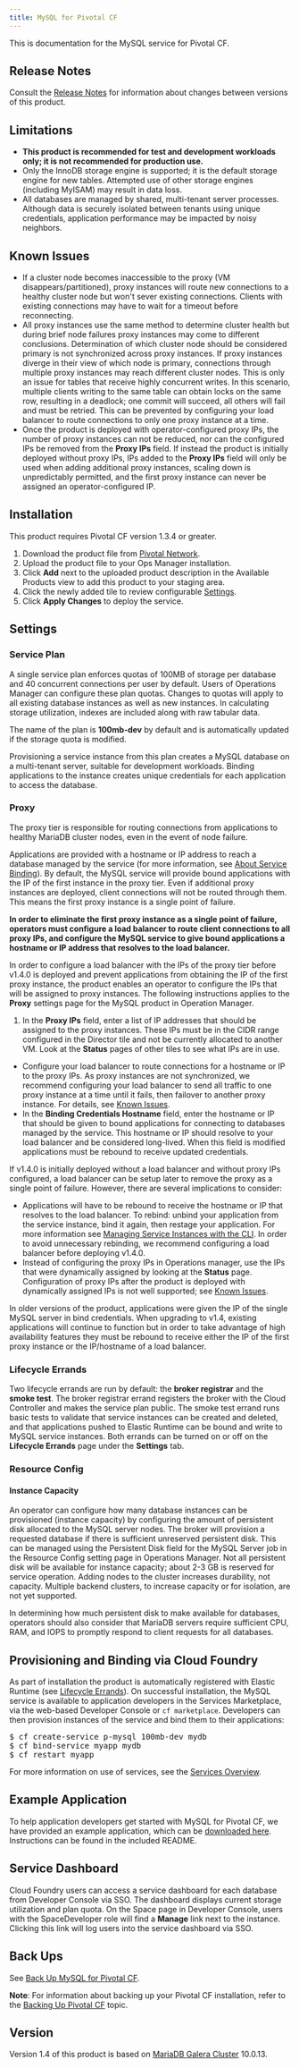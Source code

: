 ```yaml
---
title: MySQL for Pivotal CF
---
```


This is documentation for the MySQL service for Pivotal CF.

## <a id="release-notes"></a>Release Notes ##

Consult the [Release Notes](release-notes.html) for information about changes between versions of this product.

## <a id="limitations"></a>Limitations ##

- **This product is recommended for test and development workloads only; it is not recommended for production use.**
- Only the InnoDB storage engine is supported; it is the default storage engine for new tables. Attempted use of other storage engines (including MyISAM) may result in data loss.
- All databases are managed by shared, multi-tenant server processes. Although data is securely isolated between tenants using unique credentials, application performance may be impacted by noisy neighbors.

## <a id="known-issues"></a>Known Issues ##

- If a cluster node becomes inaccessible to the proxy (VM disappears/partitioned), proxy instances will route new connections to a healthy cluster node but won't sever existing connections. Clients with existing connections may have to wait for a timeout before reconnecting.
- All proxy instances use the same method to determine cluster health but during brief node failures proxy instances may come to different conclusions. Determination of which cluster node should be considered primary is not synchronized across proxy instances. If proxy instances diverge in their view of which node is primary, connections through multiple proxy instances may reach different cluster nodes. This is only an issue for tables that receive highly concurrent writes. In this scenario, multiple clients writing to the same table can obtain locks on the same row, resulting in a deadlock; one commit will succeed, all others will fail and must be retried. This can be prevented by configuring your load balancer to route connections to only one proxy instance at a time.
- Once the product is deployed with operator-configured proxy IPs, the number of proxy instances can not be reduced, nor can the configured IPs be removed from the **Proxy IPs** field. If instead the product is initially deployed without proxy IPs, IPs added to the **Proxy IPs** field will only be used when adding additional proxy instances, scaling down is unpredictably permitted, and the first proxy instance can never be assigned an operator-configured IP.

## <a id="installation"></a>Installation ##

This product requires Pivotal CF version 1.3.4 or greater.

1. Download the product file from [Pivotal Network](https://network.pivotal.io/products/p-mysql).
1. Upload the product file to your Ops Manager installation.
1. Click **Add** next to the uploaded product description in the Available Products view
   to add this product to your staging area.
1. Click the newly added tile to review configurable [Settings](#settings).
1. Click **Apply Changes** to deploy the service.

## <a id="settings"></a>Settings ##

### <a id="service-plan"></a>Service Plan ###

A single service plan enforces quotas of 100MB of storage per database and 40 concurrent connections per user by default. Users of Operations Manager can configure these plan quotas. Changes to quotas will apply to all existing database instances as well as new instances. In calculating storage utilization, indexes are included along with raw tabular data.

The name of the plan is **100mb-dev** by default and is automatically updated if the storage quota is modified.

Provisioning a service instance from this plan creates a MySQL database on a multi-tenant server, suitable for development workloads. Binding applications to the instance creates unique credentials for each application to access the database.

### <a id="proxy"></a>Proxy ###

The proxy tier is responsible for routing connections from applications to healthy MariaDB cluster nodes, even in the event of node failure.

Applications are provided with a hostname or IP address to reach a database managed by the service (for more information, see [About Service Binding](/pivotalcf/devguide/services/#binding-services)). By default, the MySQL service will provide bound applications with the IP of the first instance in the proxy tier. Even if additional proxy instances are deployed, client connections will not be routed through them. This means the first proxy instance is a single point of failure.

**In order to eliminate the first proxy instance as a single point of failure, operators must configure a load balancer to route client connections to all proxy IPs, and configure the MySQL service to give bound applications a hostname or IP address that resolves to the load balancer.**

In order to configure a load balancer with the IPs of the proxy tier before v1.4.0 is deployed and prevent applications from obtaining the IP of the first proxy instance, the product enables an operator to configure the IPs that will be assigned to proxy instances. The following instructions applies to the **Proxy** settings page for the MySQL product in Operation Manager.

1. In the **Proxy IPs** field, enter a list of IP addresses that should be assigned to the proxy instances. These IPs must be in the CIDR range configured in the Director tile and not be currently allocated to another VM. Look at the **Status** pages of other tiles to see what IPs are in use.
- Configure your load balancer to route connections for a hostname or IP to the proxy IPs. As proxy instances are not synchronized, we recommend configuring your load balancer to send all traffic to one proxy instance at a time until it fails, then failover to another proxy instance. For details, see [Known Issues](#known-issues).
- In the **Binding Credentials Hostname** field, enter the hostname or IP that should be given to bound applications for connecting to databases managed by the service. This hostname or IP should resolve to your load balancer and be considered long-lived. When this field is modified applications must be rebound to receive updated credentials.

If v1.4.0 is initially deployed without a load balancer and without proxy IPs configured, a load balancer can be setup later to remove the proxy as a single point of failure. However, there are several implications to consider:

- Applications will have to be rebound to receive the hostname or IP that resolves to the load balancer. To rebind: unbind your application from the service instance, bind it again, then restage your application. For more information see [Managing Service Instances with the CLI](/pivotalcf/devguide/services/managing-services.html). In order to avoid unnecessary rebinding, we recommend configuring a load balancer before deploying v1.4.0.
- Instead of configuring the proxy IPs in Operations manager, use the IPs that were dynamically assigned by looking at the **Status** page. Configuration of proxy IPs after the product is deployed with dynamically assigned IPs is not well supported; see [Known Issues](#known-issues).

In older versions of the product, applications were given the IP of the single MySQL server in bind credentials. When upgrading to v1.4, existing applications will continue to function but in order to take advantage of high availability features they must be rebound to receive either the IP of the first proxy instance or the IP/hostname of a load balancer.

### <a id="lifecycle-errands"></a>Lifecycle Errands ###

Two lifecycle errands are run by default: the **broker registrar** and the **smoke test**. The broker registrar errand registers the broker with the Cloud Controller and makes the service plan public. The smoke test errand runs basic tests to validate that service instances can be created and deleted, and that applications pushed to Elastic Runtime can be bound and write to MySQL service instances. Both errands can be turned on or off on the **Lifecycle Errands** page under the **Settings** tab.

### <a id="resource-config"></a>Resource Config ###

#### <a id="instance-capacity"></a>Instance Capacity ####

An operator can configure how many database instances can be provisioned (instance capacity) by configuring the amount of persistent disk allocated to the MySQL server nodes. The broker will  provision a requested database if there is sufficient unreserved persistent disk. This can be managed using the Persistent Disk field for the MySQL Server job in the Resource Config setting page in Operations Manager. Not all persistent disk will be available for instance capacity; about 2-3 GB is reserved for service operation. Adding nodes to the cluster increases durability, not capacity. Multiple backend clusters, to increase capacity or for isolation, are not yet supported.

In determining how much persistent disk to make available for databases, operators should also consider that MariaDB servers require sufficient CPU, RAM, and IOPS to promptly respond to client requests for all databases.

## <a id="provision-and-bind"></a>Provisioning and Binding via Cloud Foundry ##

As part of installation the product is automatically registered with Elastic Runtime (see [Lifecycle Errands](#lifecycle-errands)). On successful installation, the MySQL service is available to application developers in the Services Marketplace, via the web-based Developer Console or `cf marketplace`. Developers can then provision instances of the service and bind them to their applications:

<pre class="terminal">
$ cf create-service p-mysql 100mb-dev mydb
$ cf bind-service myapp mydb
$ cf restart myapp
</pre>

For more information on use of services, see the [Services Overview](/pivotalcf/devguide/services/).

## <a id="example-app"></a>Example Application ##

To help application developers get started with MySQL for Pivotal CF, we have provided an example application, which can be [downloaded here][example-app]. Instructions can be found in the included README. 

[example-app]:mysql-example-app.tgz

## <a id="dashboard"></a>Service Dashboard ##

Cloud Foundry users can access a service dashboard for each database from Developer Console via SSO. The dashboard displays current storage utilization and plan quota. On the Space page in Developer Console, users with the SpaceDeveloper role will find a **Manage** link next to the instance. Clicking this link will log users into the service dashboard via SSO.

## <a id="backup"></a>Back Ups ##

See [Back Up MySQL for Pivotal CF](backup.html).

**Note**: For information about backing up your Pivotal CF installation, refer to the [Backing Up Pivotal CF](/pivotalcf/customizing/backup-settings.html) topic.

## <a id="version"></a>Version ##

Version 1.4 of this product is based on [MariaDB Galera Cluster](https://mariadb.com/kb/en/mariadb/documentation/replication/galera/what-is-mariadb-galera-cluster/) 10.0.13.
